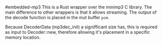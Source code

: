 #embedded-mp3
This is a Rust wrapper over the minimp3 C library. The main difference to other wrappers is that it allows streaming. The output of the decode function is placed in the mut buffer ``pcm``. 

Because DecoderData (mp3dec_init) a signifficant size has, this is required as input to Decoder::new, therefore allowing it's placement in a specific memory location.
